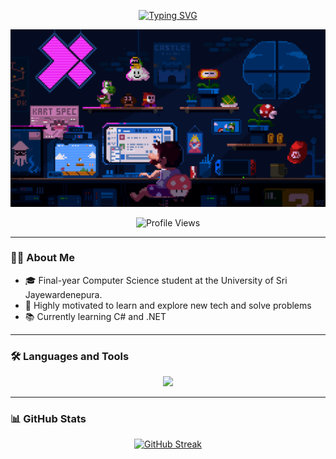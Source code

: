 

<p align="center">
  <a href="https://git.io/typing-svg">
    <img src="https://readme-typing-svg.demolab.com?font=Pixelify+Sans&weight=500&size=23&pause=1000&color=F544FC&center=true&vCenter=true&width=435&lines=Hi+%F0%9F%91%8B%2C+I'm+Emil+Wijayasekara" alt="Typing SVG" />
  </a>
</p>

<p align="center">
  <img src="https://raw.githubusercontent.com/EmilWijayasekara/EmilWijayasekara/main/pic1.gif" alt="Profile Banner"/>
</p>

<p align="center">
  <img src="https://komarev.com/ghpvc/?username=emilwijayasekara&label=Profile%20views&color=blueviolet&style=flat" alt="Profile Views" />
</p>

---

### 👨‍💻 About Me

- 🎓 Final-year Computer Science student at the University of Sri Jayewardenepura.
- 🎯 Highly motivated to learn and explore new tech and solve problems
- 📚 Currently learning C# and .NET

---

### 🛠️ Languages and Tools

<p align="center">
  <img src="https://skillicons.dev/icons?i=java,c,cs,dotnet,js,ts,py,mysql,html,css,tailwind,react,nextjs,vercel,vscode,visualstudio,ubuntu,mint,arduino,aws&perline=10" />
</p>

---

### 📊 GitHub Stats

<p align="center">
  <a href="https://git.io/streak-stats">
    <img src="https://streak-stats.demolab.com?user=EmilWijayasekara&theme=midnight-purple&hide_border=true&border_radius=10&date_format=j%20M%5B%20Y%5D&background=0D1117" alt="GitHub Streak" />
  </a>
</p>
